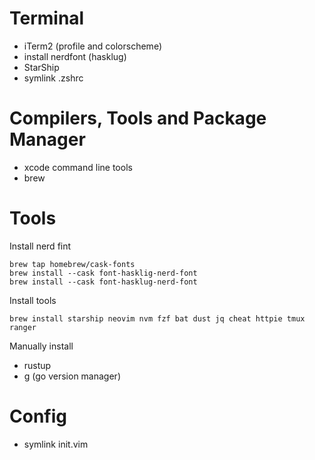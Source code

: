 


# Terminal

- iTerm2 (profile and colorscheme)
- install nerdfont (hasklug)
- StarShip
- symlink .zshrc

# Compilers, Tools and Package Manager

- xcode command line tools
- brew


# Tools

Install nerd fint
```
brew tap homebrew/cask-fonts
brew install --cask font-hasklig-nerd-font
brew install --cask font-hasklug-nerd-font
```

Install tools
```
brew install starship neovim nvm fzf bat dust jq cheat httpie tmux ranger
```

Manually install

- rustup
- g (go version manager)

# Config

- symlink init.vim

